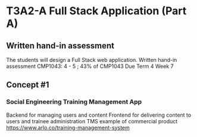 # T3A2-A Full Stack Application (Part A)
## Written hand-in assessment
The students will design a Full Stack web application.	Written hand-in assessment	CMP1043: 4 - 5 ;	43% of CMP1043
Due Term 4 Week 7

## Concept #1
### Social Engineering Training Management App
Backend for managing users and content
Frontend for delivering content to users and trainee administration
TMS example of commercial product https://www.arlo.co/training-management-system
